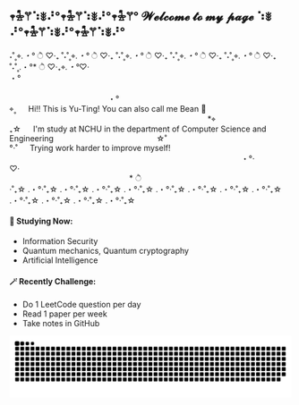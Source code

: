 ## 𖥧𖡆𖦥⠱ꎺ⠜°𖥧𖡆𖦥⠱ꎺ⠜°𖥧𖡆𖦥° 𝓦𝓮𝓵𝓬𝓸𝓶𝓮 𝓽𝓸 𝓶𝔂 𝓹𝓪𝓰𝓮 ⠱ꎺ⠜°𖥧𖡆𖦥⠱ꎺ⠜°𖥧𖡆𖦥⠱ꎺ⠜°
˖˚˳⌖*.・°* ੈ ♡‧₊ ˚˖˚˳⌖*.・°* ੈ ♡‧₊ ˚˖˚˳⌖*.・°* ੈ ♡‧₊ ˚˖˚˳⌖*.・°* ੈ ♡‧₊ ˚˖˚˳⌖*.・°* ੈ ♡‧₊ ˚˖˚˳.・°* ੈ ♡‧₊⌖*.・°*♡‧ <br>
・° &emsp;&emsp;&emsp;&emsp;&emsp;&emsp;&emsp;&emsp;&emsp;&emsp;&emsp;&emsp;&emsp;&emsp;&emsp;&emsp;&emsp;&emsp;&emsp;&emsp;&emsp;&emsp;&emsp;&emsp;&emsp;&emsp;&emsp;&emsp;&emsp;&emsp;&emsp;&emsp;&emsp;&emsp;&emsp;&emsp;&emsp;&emsp;&emsp;&emsp;&emsp;&emsp;&emsp;&emsp;&emsp;&emsp;&emsp;&emsp;&nbsp;&nbsp;・° <br>
⌖˳ &emsp; Hi!! This is Yu-Ting! You can also call me Bean 🌱 &emsp;&emsp;&emsp;&emsp;&emsp;&emsp;&emsp;&emsp;&emsp;&emsp;&emsp;&emsp;&emsp;&emsp;&emsp;&emsp;&emsp;&emsp;&emsp;&emsp;&emsp;&emsp;&emsp;&emsp;&emsp; *⌖<br>
₊☆ &emsp; I'm study at NCHU in the department of Computer Science and Engineering &emsp;&emsp;&emsp;&emsp;&emsp;&emsp;&emsp;&emsp;&emsp;&emsp;&emsp;&emsp;&nbsp;&nbsp; ☆˚ <br>
°‧˚ &emsp; Trying work harder to improve myself! &emsp;&emsp;&emsp;&emsp;&emsp;&emsp;&emsp;&emsp;&emsp;&emsp;&emsp;&emsp;&emsp;&emsp;&emsp;&emsp;&emsp;&emsp;&emsp;&emsp;&emsp;&emsp;&emsp;&emsp;&nbsp;&emsp;&emsp;&emsp;&emsp;&emsp; ・°‧ <br>
♡‧&emsp;&emsp;&emsp;&emsp;&emsp;&emsp;&emsp;&emsp;&emsp;&emsp;&emsp;&emsp;&emsp;&emsp;&emsp;&emsp;&emsp;&emsp;&emsp;&emsp;&emsp;&emsp;&emsp;&emsp;&emsp;&emsp;&emsp;&emsp;&emsp;&emsp;&emsp;&emsp;&emsp;&emsp;&emsp;&emsp;&emsp;&emsp;&emsp;&emsp;&emsp;&emsp;&emsp;&emsp;&emsp;&emsp;&emsp;&emsp;&emsp; * ੈ<br>
‧˚₊☆ .・°‧˚₊☆ .・°‧˚₊☆ .・°‧˚₊☆ .・°‧˚₊☆ .・°‧˚₊☆ .・°‧˚₊☆ .・°‧˚₊☆ .・°‧˚₊☆ .・°‧˚₊☆ .・°‧˚₊☆ .・°‧˚₊☆ .・°‧˚₊☆

#### 🔮 Studying Now:
- Information Security
- Quantum mechanics, Quantum cryptography
- Artificial Intelligence

#### 🪄 Recently Challenge:
- Do 1 LeetCode question per day 
- Read 1 paper per week
- Take notes in GitHub


![](https://raw.githubusercontent.com/beanbean0510/beanbean0510/output/github-contribution-grid-snake.svg)

<!--
**beanbean0510/beanbean0510** is a ✨ _special_ ✨ repository because its `README.md` (this file) appears on your GitHub profile.

Here are some ideas to get you started:

- 🔭 I’m currently working on ...
- 🌱 I’m currently learning ...
- 👯 I’m looking to collaborate on ...
- 🤔 I’m looking for help with ...
- 💬 Ask me about ...
- 📫 How to reach me: ...
- 😄 Pronouns: ...
- ⚡ Fun fact: ...
-->

